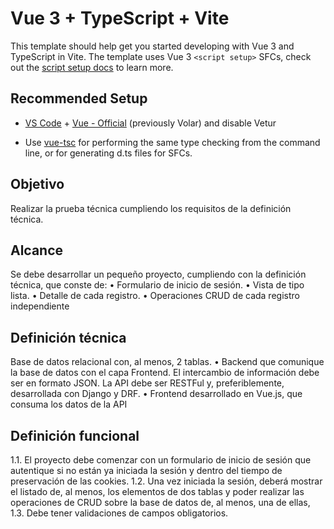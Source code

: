 # Vue 3 + TypeScript + Vite

This template should help get you started developing with Vue 3 and TypeScript in Vite. The template uses Vue 3 `<script setup>` SFCs, check out the [script setup docs](https://v3.vuejs.org/api/sfc-script-setup.html#sfc-script-setup) to learn more.

## Recommended Setup

- [VS Code](https://code.visualstudio.com/) + [Vue - Official](https://marketplace.visualstudio.com/items?itemName=Vue.volar) (previously Volar) and disable Vetur

- Use [vue-tsc](https://github.com/vuejs/language-tools/tree/master/packages/tsc) for performing the same type checking from the command line, or for generating d.ts files for SFCs.



## Objetivo
Realizar la prueba técnica cumpliendo los requisitos de la definición técnica.

## Alcance
Se debe desarrollar un pequeño proyecto, cumpliendo con la definición
técnica, que conste de:
• Formulario de inicio de sesión.
• Vista de tipo lista.
• Detalle de cada registro.
• Operaciones CRUD de cada registro independiente

## Definición técnica
Base de datos relacional con, al menos, 2 tablas.
• Backend que comunique la base de datos con el capa Frontend. El
intercambio de información debe ser en formato JSON. La API debe
ser RESTFul y, preferiblemente, desarrollada con Django y DRF.
• Frontend desarrollado en Vue.js, que consuma los datos de la API

## Definición funcional
1.1. El proyecto debe comenzar con un formulario de inicio de sesión que
autentique si no están ya iniciada la sesión y dentro del tiempo de
preservación de las cookies.
1.2. Una vez iniciada la sesión, deberá mostrar el listado de, al menos, los
elementos de dos tablas y poder realizar las operaciones de CRUD sobre
la base de datos de, al menos, una de ellas,
1.3. Debe tener validaciones de campos obligatorios.